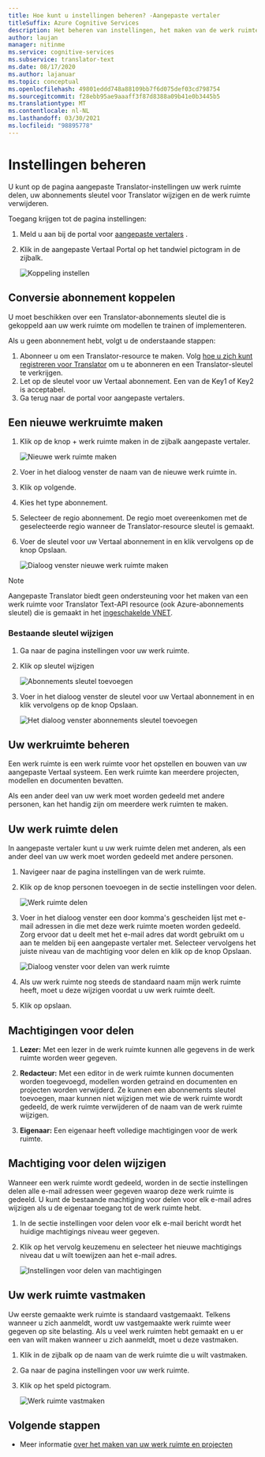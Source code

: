 ```yaml
---
title: Hoe kunt u instellingen beheren? -Aangepaste vertaler
titleSuffix: Azure Cognitive Services
description: Het beheren van instellingen, het maken van de werk ruimte, het delen van de werk ruimte en het beheren van de abonnements sleutel in Custom Translator.
author: laujan
manager: nitinme
ms.service: cognitive-services
ms.subservice: translator-text
ms.date: 08/17/2020
ms.author: lajanuar
ms.topic: conceptual
ms.openlocfilehash: 49801eddd748a88109bb7f6d075def03cd798754
ms.sourcegitcommit: f28ebb95ae9aaaff3f87d8388a09b41e0b3445b5
ms.translationtype: MT
ms.contentlocale: nl-NL
ms.lasthandoff: 03/30/2021
ms.locfileid: "98895778"
---
```

# <a name="how-to-manage-settings"></a>Instellingen beheren

U kunt op de pagina aangepaste Translator-instellingen uw werk ruimte delen, uw abonnements sleutel voor Translator wijzigen en de werk ruimte verwijderen.

Toegang krijgen tot de pagina instellingen:

1. Meld u aan bij de portal voor [aangepaste vertalers](https://portal.customtranslator.azure.ai/) .
2. Klik in de aangepaste Vertaal Portal op het tandwiel pictogram in de zijbalk.

    ![Koppeling instellen](media/how-to/how-to-settings.png)

## <a name="associating-translator-subscription"></a>Conversie abonnement koppelen

U moet beschikken over een Translator-abonnements sleutel die is gekoppeld aan uw werk ruimte om modellen te trainen of implementeren.

Als u geen abonnement hebt, volgt u de onderstaande stappen:

1. Abonneer u om een Translator-resource te maken. Volg [hoe u zich kunt registreren voor Translator](../translator-how-to-signup.md) om u te abonneren en een Translator-sleutel te verkrijgen.
2. Let op de sleutel voor uw Vertaal abonnement. Een van de Key1 of Key2 is acceptabel.
3. Ga terug naar de portal voor aangepaste vertalers.

## <a name="create-a-new-workspace"></a>Een nieuwe werkruimte maken

1. Klik op de knop + werk ruimte maken in de zijbalk aangepaste vertaler.

    ![Nieuwe werk ruimte maken](media/how-to/create-new-workspace.png)

2. Voer in het dialoog venster de naam van de nieuwe werk ruimte in.
3. Klik op volgende.
4. Kies het type abonnement.
5. Selecteer de regio abonnement. De regio moet overeenkomen met de geselecteerde regio wanneer de Translator-resource sleutel is gemaakt.
6. Voer de sleutel voor uw Vertaal abonnement in en klik vervolgens op de knop Opslaan.

    ![Dialoog venster nieuwe werk ruimte maken](media/how-to/create-new-workspace-dialog.png)

>[!Note]
>Aangepaste Translator biedt geen ondersteuning voor het maken van een werk ruimte voor Translator Text-API resource (ook Azure-abonnements sleutel) die is gemaakt in het [ingeschakelde VNET](../../../api-management/api-management-using-with-vnet.md).

### <a name="modify-existing-key"></a>Bestaande sleutel wijzigen

1. Ga naar de pagina instellingen voor uw werk ruimte.
2. Klik op sleutel wijzigen

    ![Abonnements sleutel toevoegen](media/how-to/how-to-add-subscription-key.png)

3. Voer in het dialoog venster de sleutel voor uw Vertaal abonnement in en klik vervolgens op de knop Opslaan.

    ![Het dialoog venster abonnements sleutel toevoegen](media/how-to/how-to-add-subscription-key-dialog.png)

## <a name="manage-your-workspace"></a>Uw werkruimte beheren

Een werk ruimte is een werk ruimte voor het opstellen en bouwen van uw aangepaste Vertaal systeem. Een werk ruimte kan meerdere projecten, modellen en documenten bevatten.

Als een ander deel van uw werk moet worden gedeeld met andere personen, kan het handig zijn om meerdere werk ruimten te maken.

## <a name="share-your-workspace"></a>Uw werk ruimte delen

In aangepaste vertaler kunt u uw werk ruimte delen met anderen, als een ander deel van uw werk moet worden gedeeld met andere personen.

1. Navigeer naar de pagina instellingen van de werk ruimte.
2. Klik op de knop personen toevoegen in de sectie instellingen voor delen.

    ![Werk ruimte delen](media/how-to/share-workspace.png)

3. Voer in het dialoog venster een door komma's gescheiden lijst met e-mail adressen in die met deze werk ruimte moeten worden gedeeld. Zorg ervoor dat u deelt met het e-mail adres dat wordt gebruikt om u aan te melden bij een aangepaste vertaler met. Selecteer vervolgens het juiste niveau van de machtiging voor delen en klik op de knop Opslaan.

    ![Dialoog venster voor delen van werk ruimte](media/how-to/share-workspace-dialog.png)

4. Als uw werk ruimte nog steeds de standaard naam mijn werk ruimte heeft, moet u deze wijzigen voordat u uw werk ruimte deelt.
5. Klik op opslaan.

## <a name="sharing-permissions"></a>Machtigingen voor delen

1. **Lezer:** Met een lezer in de werk ruimte kunnen alle gegevens in de werk ruimte worden weer gegeven.

2. **Redacteur:** Met een editor in de werk ruimte kunnen documenten worden toegevoegd, modellen worden getraind en documenten en projecten worden verwijderd. Ze kunnen een abonnements sleutel toevoegen, maar kunnen niet wijzigen met wie de werk ruimte wordt gedeeld, de werk ruimte verwijderen of de naam van de werk ruimte wijzigen.

3. **Eigenaar:** Een eigenaar heeft volledige machtigingen voor de werk ruimte.

## <a name="change-sharing-permission"></a>Machtiging voor delen wijzigen

Wanneer een werk ruimte wordt gedeeld, worden in de sectie instellingen delen alle e-mail adressen weer gegeven waarop deze werk ruimte is gedeeld. U kunt de bestaande machtiging voor delen voor elk e-mail adres wijzigen als u de eigenaar toegang tot de werk ruimte hebt.

1. In de sectie instellingen voor delen voor elk e-mail bericht wordt het huidige machtigings niveau weer gegeven.

2. Klik op het vervolg keuzemenu en selecteer het nieuwe machtigings niveau dat u wilt toewijzen aan het e-mail adres.

    ![Instellingen voor delen van machtigingen](media/how-to/sharing-permission-settings.png)

## <a name="pin-your-workspace"></a>Uw werk ruimte vastmaken

Uw eerste gemaakte werk ruimte is standaard vastgemaakt. Telkens wanneer u zich aanmeldt, wordt uw vastgemaakte werk ruimte weer gegeven op site belasting. Als u veel werk ruimten hebt gemaakt en u er een van wilt maken wanneer u zich aanmeldt, moet u deze vastmaken.

1. Klik in de zijbalk op de naam van de werk ruimte die u wilt vastmaken.
2. Ga naar de pagina instellingen voor uw werk ruimte.
3. Klik op het speld pictogram.

    ![Werk ruimte vastmaken](media/how-to/how-to-pin-workspace.png)

## <a name="next-steps"></a>Volgende stappen

- Meer informatie [over het maken van uw werk ruimte en projecten](workspace-and-project.md)